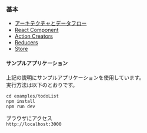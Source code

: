 ### 基本

* [アーキテクチャとデータフロー](./architecture.md)
* [React Component](./react_component.md)
* [Action Creators](./action_creators.md)
* [Reducers](./reducers.md)
* [Store](./store.md)

#### サンプルアプリケーション
上記の説明にサンプルアプリケーションを使用しています。  
実行方法は以下のとおりです。
```
cd examples/todoList
npm install
npm run dev
```

ブラウザにアクセス  
`http://localhost:3000`
